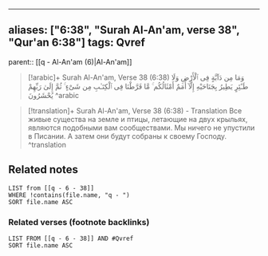 
---
aliases: ["6:38", "Surah Al-An'am, verse 38", "Qur'an 6:38"]
tags: Qvref
---

parent:: [[q - Al-An'am (6)|Al-An'am]]

> [!arabic]+ Surah Al-An'am, Verse 38 (6:38)
> <span class="quran-arabic">وَمَا مِن دَآبَّةٍ فِى ٱلْأَرْضِ وَلَا طَـٰٓئِرٍ يَطِيرُ بِجَنَاحَيْهِ إِلَّآ أُمَمٌ أَمْثَالُكُم ۚ مَّا فَرَّطْنَا فِى ٱلْكِتَـٰبِ مِن شَىْءٍ ۚ ثُمَّ إِلَىٰ رَبِّهِمْ يُحْشَرُونَ</span>
^arabic

> [!translation]+ Surah Al-An'am, Verse 38 (6:38) - Translation
> Все живые существа на земле и птицы, летающие на двух крыльях, являются подобными вам сообществами. Мы ничего не упустили в Писании. А затем они будут собраны к своему Господу.
^translation



## Related notes
```dataview
LIST from [[q - 6 - 38]]
WHERE !contains(file.name, "q - ")
SORT file.name ASC
```

### Related verses (footnote backlinks)
```dataview
LIST FROM [[q - 6 - 38]] AND #Qvref
SORT file.name ASC
```

